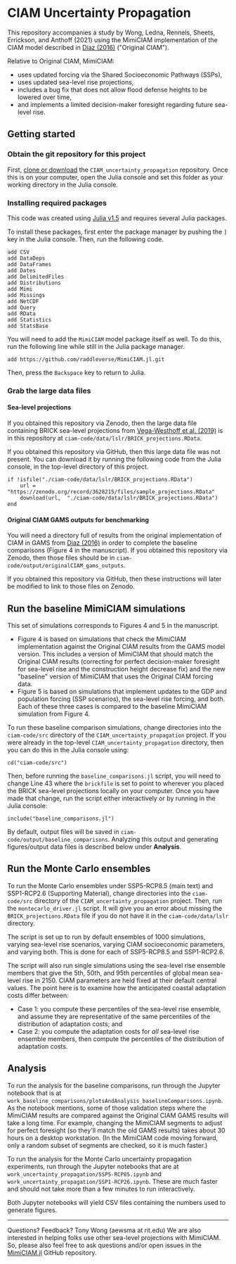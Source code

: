 # CIAM Uncertainty Propagation

This repository accompanies a study by Wong, Ledna, Rennels, Sheets, Errickson, and Anthoff (2021) using the MimiCIAM implementation of the CIAM model described in [Diaz (2016)](https://doi.org/10.1007/s10584-016-1675-4) ("Original CIAM").

Relative to Original CIAM, MimiCIAM:
* uses updated forcing via the Shared Socioeconomic Pathways (SSPs),
* uses updated sea-level rise projections,
* includes a bug fix that does not allow flood defense heights to be lowered over time,
* and implements a limited decision-maker foresight regarding future sea-level rise.

## Getting started

### Obtain the git repository for this project

First, [clone or download](https://git-scm.com/book/en/v2/Git-Basics-Getting-a-Git-Repository) the `CIAM_uncertainty_propagation` repository. Once this is on your computer, open the Julia console and set this folder as your working directory in the Julia console.

### Installing required packages

This code was created using [Julia v1.5](https://julialang.org/downloads/) and requires several Julia packages.

To install these packages, first enter the package manager by pushing the `]` key in the Julia console. Then, run the following code.

```
add CSV
add DataDeps
add DataFrames
add Dates
add DelimitedFiles
add Distributions
add Mimi
add Missings
add NetCDF
add Query
add RData
add Statistics
add StatsBase
```

You will need to add the `MimiCIAM` model package itself as well. To do this, run the following line while still in the Julia package manager.

```
add https://github.com/raddleverse/MimiCIAM.jl.git
```

Then, press the `Backspace` key to return to Julia.

### Grab the large data files

#### Sea-level projections

If you obtained this repository via Zenodo, then the large data file containing BRICK sea-level projections from [Vega-Westhoff et al. (2019)](https://doi.org/10.1029/2018EF001082) is in this repository at `ciam-code/data/lslr/BRICK_projections.RData`.

If you obtained this repository via GitHub, then this large data file was not present. You can download it by running the following code from the Julia console, in the top-level directory of this project.

```
if !isfile("./ciam-code/data/lslr/BRICK_projections.RData")
    url = "https://zenodo.org/record/3628215/files/sample_projections.RData"
    download(url,  "./ciam-code/data/lslr/BRICK_projections.RData")
end
```

#### Original CIAM GAMS outputs for benchmarking

You will need a directory full of results from the original implementation of CIAM in GAMS from [Diaz (2016)](https://doi.org/10.1007/s10584-016-1675-4) in order to complete the baseline comparisons (Figure 4 in the manuscript). If you obtained this repository via Zenodo, then those files should be in `ciam-code/output/originalCIAM_gams_outputs`.

If you obtained this repository via GitHub, then these instructions will later be modified to link to those files on Zenodo.

## Run the baseline MimiCIAM simulations

This set of simulations corresponds to Figures 4 and 5 in the manuscript.
* Figure 4 is based on simulations that check the MimiCIAM implementation against the Original CIAM results from the GAMS model version. This includes a version of MimiCIAM that should match the Original CIAM results (correcting for perfect decision-maker foresight for sea-level rise and the construction height decrease fix) and the new "baseline" version of MimiCIAM that uses the Original CIAM forcing data.
* Figure 5 is based on simulations that implement updates to the GDP and population forcing (SSP scenarios), the sea-level rise forcing, and both. Each of these three cases is compared to the baseline MimiCIAM simulation from Figure 4.

To run these baseline comparison simulations, change directories into the `ciam-code/src` directory of the `CIAM_uncertainty_propagation` project. If you were already in the top-level `CIAM_uncertainty_propagation` directory, then you can do this in the Julia console using:
```
cd("ciam-code/src")
```

Then, before running the `baseline_comparisons.jl` script, you will need to change Line 43 where the `brickfile` is set to point to wherever you placed the BRICK sea-level projections locally on your computer. Once you have made that change, run the script either interactively or by running in the Julia console:
```
include("baseline_comparisons.jl")
```

By default, output files will be saved in `ciam-code/output/baseline_comparisons`. Analyzing this output and generating figures/output data files is described below under **Analysis**.

## Run the Monte Carlo ensembles

To run the Monte Carlo ensembles under SSP5-RCP8.5 (main text) and SSP1-RCP2.6 (Supporting Material), change directories into the `ciam-code/src` directory of the `CIAM_uncertainty_propagation` project. Then, run the `montecarlo_driver.jl` script. It will give you an error about missing the `BRICK_projections.RData` file if you do not have it in the `ciam-code/data/lslr` directory.

The script is set up to run by default ensembles of 1000 simulations, varying sea-level rise scenarios, varying CIAM socioeconomic parameters, and varying both. This is done for each of SSP5-RCP8.5 and SSP1-RCP2.6.

The script will also run single simulations using the sea-level rise ensemble members that give the 5th, 50th, and 95th percentiles of global mean sea-level rise in 2150. CIAM parameters are held fixed at their default central values. The point here is to examine how the anticipated coastal adaptation costs differ between:
* Case 1: you compute these percentiles of the sea-level rise ensemble, and assume they are representative of the same percentiles of the distribution of adaptation costs; and
* Case 2: you compute the adaptation costs for _all_ sea-level rise ensemble members, then compute the percentiles of the distribution of adaptation costs.

## Analysis

To run the analysis for the baseline comparisons, run through the Jupyter notebook that is at `work_baseline_comparisons/plotsAndAnalysis_baselineComparisons.ipynb`. As the notebook mentions, some of those validation steps where the MimiCIAM results are compared against the Original CIAM GAMS results will take a long time. For example, changing the MimiCIAM segments to adjust for perfect foresight (so they'll match the old GAMS results) takes about 30 hours on a desktop workstation. (In the MimiCIAM code moving forward, only a random subset of segments are checked, so it is much faster.)

To run the analysis for the Monte Carlo uncertainty propagation experiments, run through the Jupyter notebooks that are at `work_uncertainty_propagation/SSP5-RCP85.ipynb` and `work_uncertainty_propagation/SSP1-RCP26.ipynb`. These are much faster and should not take more than a few minutes to run interactively.

Both Jupyter notebooks will yield CSV files containing the numbers used to generate figures.

---

Questions? Feedback? Tony Wong (aewsma at rit.edu) We are also interested in helping folks use other sea-level projections with MimiCIAM. So, please also feel free to ask questions and/or open issues in the [MimiCIAM.jl](https://github.com/raddleverse/MimiCIAM.jl) GitHub repository.
